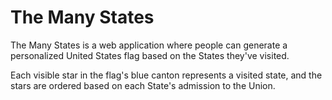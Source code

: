 # The Many States
The Many States is a web application where people can generate a personalized United States flag based on the States they've visited.

Each visible star in the flag's blue canton represents a visited state, and the stars are ordered based on each State's admission to the Union.

